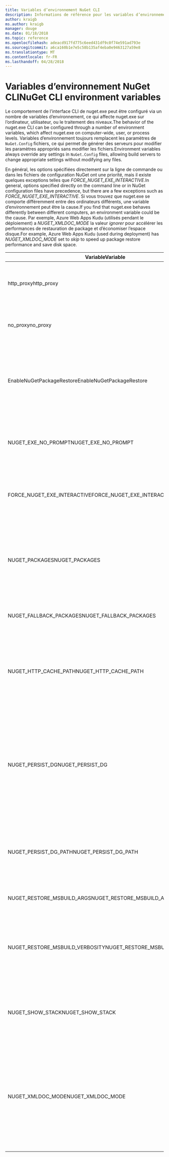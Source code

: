 ```yaml
---
title: Variables d’environnement NuGet CLI
description: Informations de référence pour les variables d’environnement nuget.exe
author: kraigb
ms.author: kraigb
manager: douge
ms.date: 01/18/2018
ms.topic: reference
ms.openlocfilehash: adeacd917fd775c6eed431df9c0f74e591ad793e
ms.sourcegitcommit: a6ca160b1e7e5c58b135af4eba0e9463127a59e8
ms.translationtype: MT
ms.contentlocale: fr-FR
ms.lasthandoff: 04/28/2018
---
```

# <a name="nuget-cli-environment-variables"></a><span data-ttu-id="26c05-103">Variables d’environnement NuGet CLI</span><span class="sxs-lookup"><span data-stu-id="26c05-103">NuGet CLI environment variables</span></span>

<span data-ttu-id="26c05-104">Le comportement de l’interface CLI de nuget.exe peut être configuré via un nombre de variables d’environnement, ce qui affecte nuget.exe sur l’ordinateur, utilisateur, ou le traitement des niveaux.</span><span class="sxs-lookup"><span data-stu-id="26c05-104">The behavior of the nuget.exe CLI can be configured through a number of environment variables, which affect nuget.exe on computer-wide, user, or process levels.</span></span> <span data-ttu-id="26c05-105">Variables d’environnement toujours remplacent les paramètres de `NuGet.Config` fichiers, ce qui permet de générer des serveurs pour modifier les paramètres appropriés sans modifier les fichiers.</span><span class="sxs-lookup"><span data-stu-id="26c05-105">Environment variables always override any settings in `NuGet.Config` files, allowing build servers to change appropriate settings without modifying any files.</span></span>

<span data-ttu-id="26c05-106">En général, les options spécifiées directement sur la ligne de commande ou dans les fichiers de configuration NuGet ont une priorité, mais il existe quelques exceptions telles que *FORCE_NUGET_EXE_INTERACTIVE*.</span><span class="sxs-lookup"><span data-stu-id="26c05-106">In general, options specified directly on the command line or in NuGet configuration files have precedence, but there are a few exceptions such as *FORCE_NUGET_EXE_INTERACTIVE*.</span></span> <span data-ttu-id="26c05-107">Si vous trouvez que nuget.exe se comporte différemment entre des ordinateurs différents, une variable d’environnement peut être la cause.</span><span class="sxs-lookup"><span data-stu-id="26c05-107">If you find that nuget.exe behaves differently between different computers, an environment variable could be the cause.</span></span> <span data-ttu-id="26c05-108">Par exemple, Azure Web Apps Kudu (utilisés pendant le déploiement) a *NUGET_XMLDOC_MODE* la valeur *ignorer* pour accélérer les performances de restauration de package et d’économiser l’espace disque.</span><span class="sxs-lookup"><span data-stu-id="26c05-108">For example, Azure Web Apps Kudu (used during deployment) has *NUGET_XMLDOC_MODE* set to *skip* to speed up package restore performance and save disk space.</span></span>

| <span data-ttu-id="26c05-109">Variable</span><span class="sxs-lookup"><span data-stu-id="26c05-109">Variable</span></span> | <span data-ttu-id="26c05-110">Description</span><span class="sxs-lookup"><span data-stu-id="26c05-110">Description</span></span> | <span data-ttu-id="26c05-111">Notes</span><span class="sxs-lookup"><span data-stu-id="26c05-111">Remarks</span></span> |
| --- | --- | --- |
| <span data-ttu-id="26c05-112">http_proxy</span><span class="sxs-lookup"><span data-stu-id="26c05-112">http_proxy</span></span> | <span data-ttu-id="26c05-113">Serveur proxy HTTP utilisé pour les opérations de NuGet HTTP.</span><span class="sxs-lookup"><span data-stu-id="26c05-113">Http proxy used for NuGet HTTP operations.</span></span> | <span data-ttu-id="26c05-114">Cela serait spécifiée en tant que `http://<username>:<password>@proxy.com`.</span><span class="sxs-lookup"><span data-stu-id="26c05-114">This would be specified as `http://<username>:<password>@proxy.com`.</span></span> |
| <span data-ttu-id="26c05-115">no_proxy</span><span class="sxs-lookup"><span data-stu-id="26c05-115">no_proxy</span></span> | <span data-ttu-id="26c05-116">Configure les domaines de contourner l’utilisation de proxy.</span><span class="sxs-lookup"><span data-stu-id="26c05-116">Configures domains to bypass from using proxy.</span></span> | <span data-ttu-id="26c05-117">Spécifié en tant que domaines séparés par des virgules (,).</span><span class="sxs-lookup"><span data-stu-id="26c05-117">Specified as domains separated by comma (,).</span></span> |
| <span data-ttu-id="26c05-118">EnableNuGetPackageRestore</span><span class="sxs-lookup"><span data-stu-id="26c05-118">EnableNuGetPackageRestore</span></span> | <span data-ttu-id="26c05-119">Indicateur signalant si NuGet doit implicitement donner leur consentement si requis par le package lors de la restauration.</span><span class="sxs-lookup"><span data-stu-id="26c05-119">Flag for if NuGet should implicitly grant consent if that's required by package on restore.</span></span> | <span data-ttu-id="26c05-120">Indicateur spécifié est traité comme *true* ou *1*, toute autre valeur traitée en tant qu’indicateur pas définie.</span><span class="sxs-lookup"><span data-stu-id="26c05-120">Specified flag is treated as *true* or *1*, any other value treated as flag not set.</span></span> |
| <span data-ttu-id="26c05-121">NUGET_EXE_NO_PROMPT</span><span class="sxs-lookup"><span data-stu-id="26c05-121">NUGET_EXE_NO_PROMPT</span></span> | <span data-ttu-id="26c05-122">Empêche le fichier exe pour demander des informations d’identification.</span><span class="sxs-lookup"><span data-stu-id="26c05-122">Prevents the exe for prompting for credentials.</span></span> | <span data-ttu-id="26c05-123">Toute valeur sauf une chaîne null ou vide est considérée comme cela indicateur ensemble/true.</span><span class="sxs-lookup"><span data-stu-id="26c05-123">Any value except null or empty string will be treated as this flag set/true.</span></span> |
| <span data-ttu-id="26c05-124">FORCE_NUGET_EXE_INTERACTIVE</span><span class="sxs-lookup"><span data-stu-id="26c05-124">FORCE_NUGET_EXE_INTERACTIVE</span></span> | <span data-ttu-id="26c05-125">Variable d’environnement global pour forcer le mode interactif.</span><span class="sxs-lookup"><span data-stu-id="26c05-125">Global environment variable to force interactive mode.</span></span> | <span data-ttu-id="26c05-126">Toute valeur sauf une chaîne null ou vide est considérée comme cela indicateur ensemble/true.</span><span class="sxs-lookup"><span data-stu-id="26c05-126">Any value except null or empty string will be treated as this flag set/true.</span></span> |
| <span data-ttu-id="26c05-127">NUGET_PACKAGES</span><span class="sxs-lookup"><span data-stu-id="26c05-127">NUGET_PACKAGES</span></span> | <span data-ttu-id="26c05-128">Chemin d’accès à utiliser pour le *global-packages* dossier comme décrit dans [gestion des packages globaux et des dossiers cache](../consume-packages/managing-the-global-packages-and-cache-folders.md).</span><span class="sxs-lookup"><span data-stu-id="26c05-128">Path to use for the *global-packages* folder as described on [Managing the global packages and cache folders](../consume-packages/managing-the-global-packages-and-cache-folders.md).</span></span> | <span data-ttu-id="26c05-129">Spécifié comme chemin d’accès absolu.</span><span class="sxs-lookup"><span data-stu-id="26c05-129">Specified as absolute path.</span></span> |
| <span data-ttu-id="26c05-130">NUGET_FALLBACK_PACKAGES</span><span class="sxs-lookup"><span data-stu-id="26c05-130">NUGET_FALLBACK_PACKAGES</span></span> | <span data-ttu-id="26c05-131">Dossiers de packages de secours global.</span><span class="sxs-lookup"><span data-stu-id="26c05-131">Global fallback packages folders.</span></span> | <span data-ttu-id="26c05-132">Chemins d’accès du dossier absolu séparés par un point-virgule ( ;).</span><span class="sxs-lookup"><span data-stu-id="26c05-132">Absolute folder paths separated by semicolon (;).</span></span> |
| <span data-ttu-id="26c05-133">NUGET_HTTP_CACHE_PATH</span><span class="sxs-lookup"><span data-stu-id="26c05-133">NUGET_HTTP_CACHE_PATH</span></span> | <span data-ttu-id="26c05-134">Chemin d’accès à utiliser pour le *du cache http* dossier comme décrit dans [gestion des packages globaux et des dossiers cache](../consume-packages/managing-the-global-packages-and-cache-folders.md).</span><span class="sxs-lookup"><span data-stu-id="26c05-134">Path to use for the *http-cache* folder as described on [Managing the global packages and cache folders](../consume-packages/managing-the-global-packages-and-cache-folders.md).</span></span> | <span data-ttu-id="26c05-135">Spécifié comme chemin d’accès absolu.</span><span class="sxs-lookup"><span data-stu-id="26c05-135">Specified as absolute path.</span></span> |
| <span data-ttu-id="26c05-136">NUGET_PERSIST_DG</span><span class="sxs-lookup"><span data-stu-id="26c05-136">NUGET_PERSIST_DG</span></span> | <span data-ttu-id="26c05-137">Indicateur précisant si les fichiers de groupe de distribution (les données collectées à partir de MSBuild) doivent être persistante.</span><span class="sxs-lookup"><span data-stu-id="26c05-137">Flag indicating if dg files (data collected from MSBuild) should be persisted.</span></span> | <span data-ttu-id="26c05-138">Spécifié en tant que *true* ou *false* (par défaut), si la valeur pas NUGET_PERSIST_DG_PATH sera stocké dans le répertoire temporaire (dossier NuGetScratch dans le répertoire temp environnement actuel).</span><span class="sxs-lookup"><span data-stu-id="26c05-138">Specified as *true* or *false* (default), if NUGET_PERSIST_DG_PATH not set will be stored to temporary directory (NuGetScratch folder in current environment temp directory).</span></span> |
| <span data-ttu-id="26c05-139">NUGET_PERSIST_DG_PATH</span><span class="sxs-lookup"><span data-stu-id="26c05-139">NUGET_PERSIST_DG_PATH</span></span> | <span data-ttu-id="26c05-140">Chemin d’accès pour conserver les fichiers de groupe de distribution.</span><span class="sxs-lookup"><span data-stu-id="26c05-140">Path to persist dg files.</span></span> | <span data-ttu-id="26c05-141">Spécifié en tant que chemin d’accès absolu, cette option est utilisée uniquement lorsque *NUGET_PERSIST_DG* est définie sur true.</span><span class="sxs-lookup"><span data-stu-id="26c05-141">Specified as absolute path, this option is only used when *NUGET_PERSIST_DG* is set to true.</span></span> |
| <span data-ttu-id="26c05-142">NUGET_RESTORE_MSBUILD_ARGS</span><span class="sxs-lookup"><span data-stu-id="26c05-142">NUGET_RESTORE_MSBUILD_ARGS</span></span> | <span data-ttu-id="26c05-143">Définit les autres arguments MSBuild.</span><span class="sxs-lookup"><span data-stu-id="26c05-143">Sets additional MSBuild arguments.</span></span> | |
| <span data-ttu-id="26c05-144">NUGET_RESTORE_MSBUILD_VERBOSITY</span><span class="sxs-lookup"><span data-stu-id="26c05-144">NUGET_RESTORE_MSBUILD_VERBOSITY</span></span> | <span data-ttu-id="26c05-145">Définit le niveau de détail du journal MSBuild.</span><span class="sxs-lookup"><span data-stu-id="26c05-145">Sets the MSBuild log verbosity.</span></span> | <span data-ttu-id="26c05-146">Valeur par défaut est *silencieux* (« / v : q »).</span><span class="sxs-lookup"><span data-stu-id="26c05-146">Default is *quiet* ("/v:q").</span></span> <span data-ttu-id="26c05-147">Les valeurs possibles *q [uiet]*, *m [inimal]*, *n [ormal]*, *d [etailed]*, et *diag [nostic]*.</span><span class="sxs-lookup"><span data-stu-id="26c05-147">Possible values *q[uiet]*, *m[inimal]*, *n[ormal]*, *d[etailed]*, and *diag[nostic]*.</span></span> |
| <span data-ttu-id="26c05-148">NUGET_SHOW_STACK</span><span class="sxs-lookup"><span data-stu-id="26c05-148">NUGET_SHOW_STACK</span></span> | <span data-ttu-id="26c05-149">Détermine si l’exception complète (y compris la trace de la pile) doit être affichée à l’utilisateur.</span><span class="sxs-lookup"><span data-stu-id="26c05-149">Determines whether the full exception (including stack trace) should be displayed to the user.</span></span> | <span data-ttu-id="26c05-150">Spécifié en tant que *true* ou *false* (par défaut).</span><span class="sxs-lookup"><span data-stu-id="26c05-150">Specified as *true* or *false* (default).</span></span> |
| <span data-ttu-id="26c05-151">NUGET_XMLDOC_MODE</span><span class="sxs-lookup"><span data-stu-id="26c05-151">NUGET_XMLDOC_MODE</span></span> | <span data-ttu-id="26c05-152">Détermine comment l’extraction de fichier de documentation XML assemblys doit être gérée.</span><span class="sxs-lookup"><span data-stu-id="26c05-152">Determines how assemblies XML documentation file extraction should be handled.</span></span> | <span data-ttu-id="26c05-153">Modes pris en charge sont *ignorer* (ne pas extraire les fichiers de documentation XML), *compresser* (stocker les fichiers de document XML en tant qu’une archive zip) ou *aucun* (par défaut, traiter les fichiers de document XML comme normal fichiers).</span><span class="sxs-lookup"><span data-stu-id="26c05-153">Supported modes are *skip* (do not extract XML documentation files), *compress* (store XML doc files as a zip archive) or *none* (default, treat XML doc files as regular files).</span></span> |
